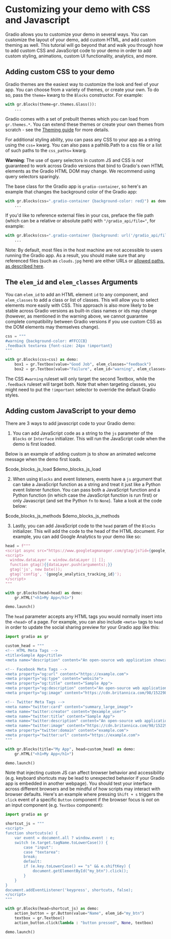 # Customizing your demo with CSS and Javascript

Gradio allows you to customize your demo in several ways. You can customize the layout of your demo, add custom HTML, and add custom theming as well. This tutorial will go beyond that and walk you through how to add custom CSS and JavaScript code to your demo in order to add custom styling, animations, custom UI functionality, analytics, and more.

## Adding custom CSS to your demo

Gradio themes are the easiest way to customize the look and feel of your app. You can choose from a variety of themes, or create your own. To do so, pass the `theme=` kwarg to the `Blocks` constructor. For example:

```python
with gr.Blocks(theme=gr.themes.Glass()):
    ...
```

Gradio comes with a set of prebuilt themes which you can load from `gr.themes.*`. You can extend these themes or create your own themes from scratch - see the [Theming guide](/guides/theming-guide) for more details.

For additional styling ability, you can pass any CSS to your app as a string using the `css=` kwarg. You can also pass a pathlib.Path to a css file or a list of such paths to the `css_paths=` kwarg.

**Warning**: The use of query selectors in custom JS and CSS is _not_ guaranteed to work across Gradio versions that bind to Gradio's own HTML elements as the Gradio HTML DOM may change. We recommend using query selectors sparingly.

The base class for the Gradio app is `gradio-container`, so here's an example that changes the background color of the Gradio app:

```python
with gr.Blocks(css=".gradio-container {background-color: red}") as demo:
    ...
```

If you'd like to reference external files in your css, preface the file path (which can be a relative or absolute path) with `"/gradio_api/file="`, for example:

```python
with gr.Blocks(css=".gradio-container {background: url('/gradio_api/file=clouds.jpg')}") as demo:
    ...
```

Note: By default, most files in the host machine are not accessible to users running the Gradio app. As a result, you should make sure that any referenced files (such as `clouds.jpg` here) are either URLs or [allowed paths, as described here](/main/guides/file-access).

## The `elem_id` and `elem_classes` Arguments

You can `elem_id` to add an HTML element `id` to any component, and `elem_classes` to add a class or list of classes. This will allow you to select elements more easily with CSS. This approach is also more likely to be stable across Gradio versions as built-in class names or ids may change (however, as mentioned in the warning above, we cannot guarantee complete compatibility between Gradio versions if you use custom CSS as the DOM elements may themselves change).

```python
css = """
#warning {background-color: #FFCCCB}
.feedback textarea {font-size: 24px !important}
"""

with gr.Blocks(css=css) as demo:
    box1 = gr.Textbox(value="Good Job", elem_classes="feedback")
    box2 = gr.Textbox(value="Failure", elem_id="warning", elem_classes="feedback")
```

The CSS `#warning` ruleset will only target the second Textbox, while the `.feedback` ruleset will target both. Note that when targeting classes, you might need to put the `!important` selector to override the default Gradio styles.

## Adding custom JavaScript to your demo

There are 3 ways to add javascript code to your Gradio demo:

1. You can add JavaScript code as a string to the `js` parameter of the `Blocks` or `Interface` initializer. This will run the JavaScript code when the demo is first loaded.

Below is an example of adding custom js to show an animated welcome message when the demo first loads.

$code_blocks_js_load
$demo_blocks_js_load

2. When using `Blocks` and event listeners, events have a `js` argument that can take a JavaScript function as a string and treat it just like a Python event listener function. You can pass both a JavaScript function and a Python function (in which case the JavaScript function is run first) or only Javascript (and set the Python `fn` to `None`). Take a look at the code below:

$code_blocks_js_methods
$demo_blocks_js_methods

3. Lastly, you can add JavaScript code to the `head` param of the `Blocks` initializer. This will add the code to the head of the HTML document. For example, you can add Google Analytics to your demo like so:

```python
head = f"""
<script async src="https://www.googletagmanager.com/gtag/js?id={google_analytics_tracking_id}"></script>
<script>
  window.dataLayer = window.dataLayer || [];
  function gtag(){{dataLayer.push(arguments);}}
  gtag('js', new Date());
  gtag('config', '{google_analytics_tracking_id}');
</script>
"""

with gr.Blocks(head=head) as demo:
    gr.HTML("<h1>My App</h1>")

demo.launch()
```

The `head` parameter accepts any HTML tags you would normally insert into the `<head>` of a page. For example, you can also include `<meta>` tags to `head` in order to update the social sharing preview for your Gradio app like this:

```py
import gradio as gr

custom_head = """
<!-- HTML Meta Tags -->
<title>Sample App</title>
<meta name="description" content="An open-source web application showcasing various features and capabilities.">

<!-- Facebook Meta Tags -->
<meta property="og:url" content="https://example.com">
<meta property="og:type" content="website">
<meta property="og:title" content="Sample App">
<meta property="og:description" content="An open-source web application showcasing various features and capabilities.">
<meta property="og:image" content="https://cdn.britannica.com/98/152298-050-8E45510A/Cheetah.jpg">

<!-- Twitter Meta Tags -->
<meta name="twitter:card" content="summary_large_image">
<meta name="twitter:creator" content="@example_user">
<meta name="twitter:title" content="Sample App">
<meta name="twitter:description" content="An open-source web application showcasing various features and capabilities.">
<meta name="twitter:image" content="https://cdn.britannica.com/98/152298-050-8E45510A/Cheetah.jpg">
<meta property="twitter:domain" content="example.com">
<meta property="twitter:url" content="https://example.com">
"""

with gr.Blocks(title="My App", head=custom_head) as demo:
    gr.HTML("<h1>My App</h1>")

demo.launch()
```

Note that injecting custom JS can affect browser behavior and accessibility (e.g. keyboard shortcuts may be lead to unexpected behavior if your Gradio app is embedded in another webpage). You should test your interface across different browsers and be mindful of how scripts may interact with browser defaults. Here's an example where pressing `Shift + s` triggers the `click` event of a specific `Button` component if the browser focus is _not_ on an input component (e.g. `Textbox` component):

```python
import gradio as gr

shortcut_js = """
<script>
function shortcuts(e) {
    var event = document.all ? window.event : e;
    switch (e.target.tagName.toLowerCase()) {
        case "input":
        case "textarea":
        break;
        default:
        if (e.key.toLowerCase() == "s" && e.shiftKey) {
            document.getElementById("my_btn").click();
        }
    }
}
document.addEventListener('keypress', shortcuts, false);
</script>
"""

with gr.Blocks(head=shortcut_js) as demo:
    action_button = gr.Button(value="Name", elem_id="my_btn")
    textbox = gr.Textbox()
    action_button.click(lambda : "button pressed", None, textbox)

demo.launch()
```
